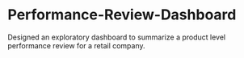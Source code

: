 # Performance-Review-Dashboard
Designed an exploratory dashboard to summarize a product level performance review for a retail company.
